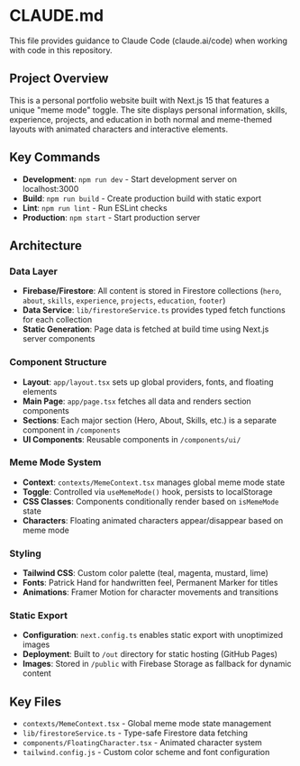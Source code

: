 # CLAUDE.md

This file provides guidance to Claude Code (claude.ai/code) when working with code in this repository.

## Project Overview

This is a personal portfolio website built with Next.js 15 that features a unique "meme mode" toggle. The site displays personal information, skills, experience, projects, and education in both normal and meme-themed layouts with animated characters and interactive elements.

## Key Commands

- **Development**: `npm run dev` - Start development server on localhost:3000
- **Build**: `npm run build` - Create production build with static export
- **Lint**: `npm run lint` - Run ESLint checks
- **Production**: `npm start` - Start production server

## Architecture

### Data Layer
- **Firebase/Firestore**: All content is stored in Firestore collections (`hero`, `about`, `skills`, `experience`, `projects`, `education`, `footer`)
- **Data Service**: `lib/firestoreService.ts` provides typed fetch functions for each collection
- **Static Generation**: Page data is fetched at build time using Next.js server components

### Component Structure
- **Layout**: `app/layout.tsx` sets up global providers, fonts, and floating elements
- **Main Page**: `app/page.tsx` fetches all data and renders section components
- **Sections**: Each major section (Hero, About, Skills, etc.) is a separate component in `/components`
- **UI Components**: Reusable components in `/components/ui/`

### Meme Mode System
- **Context**: `contexts/MemeContext.tsx` manages global meme mode state
- **Toggle**: Controlled via `useMemeMode()` hook, persists to localStorage
- **CSS Classes**: Components conditionally render based on `isMemeMode` state
- **Characters**: Floating animated characters appear/disappear based on meme mode

### Styling
- **Tailwind CSS**: Custom color palette (teal, magenta, mustard, lime)
- **Fonts**: Patrick Hand for handwritten feel, Permanent Marker for titles
- **Animations**: Framer Motion for character movements and transitions

### Static Export
- **Configuration**: `next.config.ts` enables static export with unoptimized images
- **Deployment**: Built to `/out` directory for static hosting (GitHub Pages)
- **Images**: Stored in `/public` with Firebase Storage as fallback for dynamic content

## Key Files
- `contexts/MemeContext.tsx` - Global meme mode state management
- `lib/firestoreService.ts` - Type-safe Firestore data fetching
- `components/FloatingCharacter.tsx` - Animated character system
- `tailwind.config.js` - Custom color scheme and font configuration